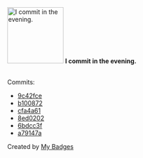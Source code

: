<img src="https://my-badges.github.io/my-badges/evening-commits.png" alt="I commit in the evening." title="I commit in the evening." width="128">
<strong>I commit in the evening.</strong>
<br><br>

Commits:

- <a href="https://github.com/adib-yg/adib-yg/commit/9c42fce1852335f98d24f2291a4abaf4d1250224">9c42fce</a>
- <a href="https://github.com/adib-yg/openmp-server-installation/commit/b10087291e02c116773c3920db836ee7f065cc58">b100872</a>
- <a href="https://github.com/adib-yg/web/commit/cfa4a614e18e187164935db441d7f8be8a287062">cfa4a61</a>
- <a href="https://github.com/adib-yg/web/commit/8ed0202ad3cc5db273ceeb8b075e69e98bd7bde5">8ed0202</a>
- <a href="https://github.com/adib-yg/web/commit/6bdcc3fd023e1b8a76b6073e416723a59da21b87">6bdcc3f</a>
- <a href="https://github.com/adib-yg/web/commit/a79147ae7f679eb362d2ec91a42340246df33532">a79147a</a>


Created by <a href="https://github.com/my-badges/my-badges">My Badges</a>